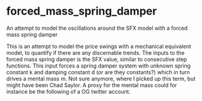 # forced_mass_spring_damper
An attempt to model the oscillations around the SFX model with a forced mass spring damper

This is an attempt to model the price swings with a mechanical equivalent model, to quantify if there are any discernable trends. The inputs to the forced mass spring damper is the SFX value, similar to consecutive step functions. This input forces a spring damper system with unknown spring constant k and damping constant d (or are they constants?) which in turn drives a mental mass m. Not sure anymore, where I picked up this term, but might have been Chad Saylor. A proxy for the mental mass could for instance be the following of a OG twitter account.

